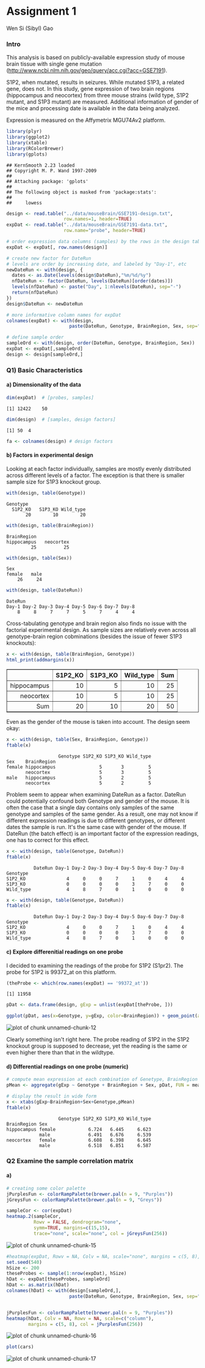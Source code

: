 Assignment 1
========================================================

Wen Si (Sibyl) Gao

### Intro ###

This analysis is based on publicly-available expression study of mouse brain tissue with single gene mutation (http://www.ncbi.nlm.nih.gov/geo/query/acc.cgi?acc=GSE7191). 

S1P2, when mutated, results in seizures. While mutated S1P3, a related gene, does not. In this study, gene expression of two brain regions (hippocampus and neocortex) from three mouse strains (wild type, S1P2 mutant, and S1P3 mutant) are measured. Additional information of gender of the mice and processing date is available in the data being analyzed.

Expression is measured on the Affymetrix MGU74Av2 platform.

```r
library(plyr)
library(ggplot2)
library(xtable)
library(RColorBrewer)
library(gplots)
```

```
## KernSmooth 2.23 loaded
## Copyright M. P. Wand 1997-2009
## 
## Attaching package: 'gplots'
## 
## The following object is masked from 'package:stats':
## 
##     lowess
```









```r
design <- read.table("../data/mouseBrain/GSE7191-design.txt",
                     row.names=1, header=TRUE)
expDat <- read.table("../data/mouseBrain/GSE7191-data.txt",
                     row.name="probe", header=TRUE)

# order expression data columns (samples) by the rows in the design table
expDat <- expDat[, row.names(design)]
```



```r
# create new factor for DateRun
# levels are order by increasing date, and labeled by "Day-1", etc
newDateRun <- with(design, {
  dates <- as.Date(levels(design$DateRun),"%m/%d/%y")
  nfDateRun <- factor(DateRun, levels(DateRun)[order(dates)])
  levels(nfDateRun) <- paste("Day", 1:nlevels(DateRun), sep="-") 
  return(nfDateRun)
})
design$DateRun <- newDateRun

# more informative column names for expDat
colnames(expDat) <- with(design,
                       paste(DateRun, Genotype, BrainRegion, Sex, sep="_"))

# define sample order
sampleOrd <- with(design, order(DateRun, Genotype, BrainRegion, Sex))
expDat <- expDat[,sampleOrd]
design <- design[sampleOrd,]
```



### Q1) Basic Characteristics ###

#### a) Dimensionality of the data

```r
dim(expDat)  # [probes, samples]
```

```
[1] 12422    50
```

```r
dim(design)  # [samples, design factors]
```

```
[1] 50  4
```

```r
fa <- colnames(design) # design factors
```



#### b) Factors in experimental design

Looking at each factor individually, samples are mostly evenly distributed across different levels of a factor. The exception is that there is smaller sample size for S1P3 knockout group.


```r
with(design, table(Genotype))
```

```
Genotype
  S1P2_KO   S1P3_KO Wild_type 
       20        10        20 
```

```r
with(design, table(BrainRegion))
```

```
BrainRegion
hippocampus   neocortex 
         25          25 
```

```r
with(design, table(Sex))
```

```
Sex
female   male 
    26     24 
```

```r
with(design, table(DateRun))
```

```
DateRun
Day-1 Day-2 Day-3 Day-4 Day-5 Day-6 Day-7 Day-8 
    8     8     7     7     5     7     4     4 
```






Cross-tabulating genotype and brain region also finds no issue with the factorial experimental design. As sample sizes are relatively even across all genotype-brain region cobminations (besides the issue of fewer S1P3 knockouts):


```r
x <- with(design, table(BrainRegion, Genotype))
html_print(addmargins(x))
```

<!-- html table generated in R 3.0.2 by xtable 1.7-1 package -->
<!-- Sun Feb 23 10:23:09 2014 -->
<TABLE border=1>
<TR> <TH>  </TH> <TH> S1P2_KO </TH> <TH> S1P3_KO </TH> <TH> Wild_type </TH> <TH> Sum </TH>  </TR>
  <TR> <TD align="right"> hippocampus </TD> <TD align="right"> 10 </TD> <TD align="right"> 5 </TD> <TD align="right"> 10 </TD> <TD align="right"> 25 </TD> </TR>
  <TR> <TD align="right"> neocortex </TD> <TD align="right"> 10 </TD> <TD align="right"> 5 </TD> <TD align="right"> 10 </TD> <TD align="right"> 25 </TD> </TR>
  <TR> <TD align="right"> Sum </TD> <TD align="right"> 20 </TD> <TD align="right"> 10 </TD> <TD align="right"> 20 </TD> <TD align="right"> 50 </TD> </TR>
   </TABLE>


Even as the gender of the mouse is taken into account. The design seem okay:

```r
x <- with(design, table(Sex, BrainRegion, Genotype))
ftable(x)
```

```
                   Genotype S1P2_KO S1P3_KO Wild_type
Sex    BrainRegion                                   
female hippocampus                5       3         5
       neocortex                  5       3         5
male   hippocampus                5       2         5
       neocortex                  5       2         5
```



Problem seem to appear when examining DateRun as a factor. DateRun could potentially confound both Genotype and gender of the mouse. It is often the case that a single day contains only samples of the same genotype and samples of the same gender. As a result, one may not know if different expression readings is due to different genotypes, or different dates the sample is run. It's the same case with gender of the mouse. If DateRun (the batch effect) is an important factor of the expression readings, one has to correct for this effect. 


```r
x <- with(design, table(Genotype, DateRun))
ftable(x)
```

```
          DateRun Day-1 Day-2 Day-3 Day-4 Day-5 Day-6 Day-7 Day-8
Genotype                                                         
S1P2_KO               4     0     0     7     1     0     4     4
S1P3_KO               0     0     0     0     3     7     0     0
Wild_type             4     8     7     0     1     0     0     0
```

```r
x <- with(design, table(Genotype, DateRun))
ftable(x)
```

```
          DateRun Day-1 Day-2 Day-3 Day-4 Day-5 Day-6 Day-7 Day-8
Genotype                                                         
S1P2_KO               4     0     0     7     1     0     4     4
S1P3_KO               0     0     0     0     3     7     0     0
Wild_type             4     8     7     0     1     0     0     0
```



#### c) Explore differenitial readings on one probe

I decided to examining the readings of the probe for S1P2 (S1pr2). The probe for S1P2 is 99372_at on this platform.


```r
(theProbe <- which(row.names(expDat) == '99372_at'))
```

```
[1] 11958
```

```r
pDat <- data.frame(design, gExp = unlist(expDat[theProbe, ]))

ggplot(pDat, aes(x=Genotype, y=gExp, color=BrainRegion)) + geom_point(alpha=0.6) + facet_grid(.~Sex)
```

![plot of chunk unnamed-chunk-12](figure/unnamed-chunk-12.png) 


Clearly something isn't right here. The probe reading of S1P2 in the S1P2 knockout group is supposed to decrease, yet the reading is the same or even higher there than that in the wildtype. 

#### d) Differential readings on one probe (numeric)


```r
# compute mean expression at each combination of Genetype, BrainRegion and Sex
pMean <- aggregate(gExp ~ Genotype + BrainRegion + Sex, pDat, FUN = mean)

# display the result in wide form
x <- xtabs(gExp~BrainRegion+Sex+Genotype,pMean)
ftable(x)
```

```
                   Genotype S1P2_KO S1P3_KO Wild_type
BrainRegion Sex                                      
hippocampus female            6.724   6.445     6.623
            male              6.491   6.676     6.539
neocortex   female            6.608   6.398     6.645
            male              6.518   6.851     6.587
```




### Q2 Examine the sample correlation matrix

#### a)




```r
# creating some color palette
jPurplesFun <- colorRampPalette(brewer.pal(n = 9, "Purples"))
jGreysFun <- colorRampPalette(brewer.pal(n = 9, "Greys"))
```



```r
sampleCor <- cor(expDat)
heatmap.2(sampleCor, 
          Rowv = FALSE, dendrogram="none",
          symm=TRUE, margins=c(15,15),
          trace="none", scale="none", col = jGreysFun(256))
```

![plot of chunk unnamed-chunk-15](figure/unnamed-chunk-15.png) 



```r
#heatmap(expDat, Rowv = NA, Colv = NA, scale="none", margins = c(5, 8), col = jBuPuFun(256))
set.seed(540)
hSize <- 200
theseProbes <- sample(1:nrow(expDat), hSize)
hDat <- expDat[theseProbes, sampleOrd]
hDat <- as.matrix(hDat)
colnames(hDat) <- with(design[sampleOrd,],
                       paste(DateRun, Genotype, BrainRegion, Sex, sep="_"))


jPurplesFun <- colorRampPalette(brewer.pal(n = 9, "Purples"))
heatmap(hDat, Colv = NA, Rowv = NA, scale=c("column"), 
        margins = c(5, 8), col = jPurplesFun(256))
```

![plot of chunk unnamed-chunk-16](figure/unnamed-chunk-16.png) 




```r
plot(cars)
```

![plot of chunk unnamed-chunk-17](figure/unnamed-chunk-17.png) 


